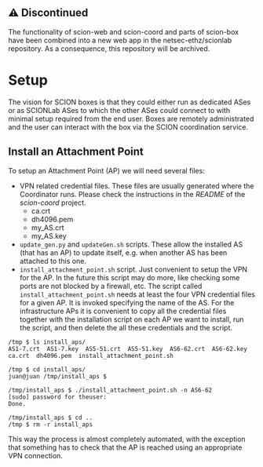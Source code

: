 ## :warning: Discontinued

The functionality of scion-web and scion-coord and parts of scion-box have been combined into a new web app in the netsec-ethz/scionlab repository.
As a consequence, this repository will be archived.

# Setup
The vision for SCION boxes is that they could either run as dedicated ASes or as SCIONLab ASes to which the other ASes could connect to with minimal setup required from the end user.
Boxes are remotely administrated and the user can interact with the box via the SCION coordination service.

## Install an Attachment Point
To setup an Attachment Point (AP) we will need several files:
- VPN related credential files. These files are usually generated where the Coordinator runs. Please check the instructions in the *README* of the *scion-coord* project.
  - ca.crt
  - dh4096.pem
  - my_AS.crt
  - my_AS.key
- `update_gen.py` and `updateGen.sh` scripts. These allow the installed AS (that has an AP) to update itself, e.g. when another AS has been attached to this one.
- `install_attachment_point.sh` script. Just convenient to setup the VPN for the AP. In the future this script may do more, like checking some ports are not blocked by a firewall, etc.
The script called `install_attachment_point.sh` needs at least the four VPN credential files for a given AP. It is invoked specifying the name of the AS.
For the infrastructure APs it is convenient to copy all the credential files together with the installation script on each AP we want to install, run the script, and then delete the all these credentials and the script.
```
/tmp $ ls install_aps/
AS1-7.crt  AS1-7.key  AS5-51.crt  AS5-51.key  AS6-62.crt  AS6-62.key  ca.crt  dh4096.pem  install_attachment_point.sh

/tmp $ cd install_aps/
juan@juan /tmp/install_aps $

/tmp/install_aps $ ./install_attachment_point.sh -n AS6-62
[sudo] password for theuser:
Done.

/tmp/install_aps $ cd ..
/tmp $ rm -r install_aps
```
This way the process is almost completely automated, with the exception that something has to check that the AP is reached using an appropriate VPN connection.
